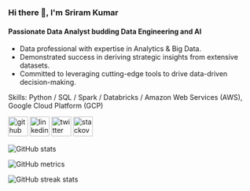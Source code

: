 ### Hi there 👋, I'm Sriram Kumar
#### Passionate Data Analyst budding Data Engineering and AI
- Data professional with expertise in Analytics & Big Data.
- Demonstrated success in deriving strategic insights from extensive datasets.
- Committed to leveraging cutting-edge tools to drive data-driven decision-making.

Skills: Python / SQL / Spark / Databricks / Amazon Web Services (AWS), Google Cloud Platform (GCP)



[<img src='https://cdn.jsdelivr.net/npm/simple-icons@3.0.1/icons/github.svg' alt='github' height='40'>](https://github.com/batteringram-dev)  [<img src='https://cdn.jsdelivr.net/npm/simple-icons@3.0.1/icons/linkedin.svg' alt='linkedin' height='40'>](https://www.linkedin.com/in/sriramkumar2001/)  [<img src='https://cdn.jsdelivr.net/npm/simple-icons@3.0.1/icons/twitter.svg' alt='twitter' height='40'>](https://twitter.com/batteringramdev)  [<img src='https://cdn.jsdelivr.net/npm/simple-icons@3.0.1/icons/stackoverflow.svg' alt='stackoverflow' height='40'>](https://stackoverflow.com/users/3696698)  

![GitHub stats](https://github-readme-stats.vercel.app/api?username=batteringram-dev&show_icons=true)  

![GitHub metrics](https://metrics.lecoq.io/batteringram-dev)  

![GitHub streak stats](https://streak-stats.demolab.com/?user=batteringram-dev)  

